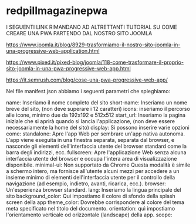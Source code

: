 # redpillmagazinepwa

I SEGUENTI LINK RIMANDANO AD ALTRETTANTI TUTORIAL SU COME CREARE UNA PWA PARTENDO DAL NOSTRO SITO JOOMLA

https://www.joomla.it/blog/8929-trasformiamo-il-nostro-sito-joomla-in-una-progressive-web-application.html

https://www.pixed.it/pixed-blog/joomla/118-come-trasformare-il-proprio-sito-joomla-in-una-pwa-progressive-web-app.html

https://it.semrush.com/blog/cose-una-pwa-progressive-web-app/

Nel file manifest.json abbiamo i seguenti parametri che spieghiamo:

name: Inseriamo il nome completo del sito
short-name: Inseriamo un nome breve del sito, (non deve superare i 12 caratteri)
icons: inseriamo il percorso alle icone, minimo due da 192x192 e 512x512
start_url: Inseriamo la pagina iniziale che si aprirà quando si lancia l'applicazione, (non deve essere necessariamente la home del sito)
display: Si possono inserire varie opzioni come:
standalone: Apre l'app Web per sembrare un'app nativa autonoma. L'app viene eseguita in una finestra separata, separata dal browser, e nasconde gli elementi dell'interfaccia utente del browser standard come la barra degli indirizzi, ecc.
fullscreen: Apre l'applicazione Web senza alcuna interfaccia utente del browser e occupa l'intera area di visualizzazione disponibile.
minimal-ui: Non supportato da Chrome
Questa modalità è simile a schermo intero, ma fornisce all'utente alcuni mezzi per accedere a un insieme minimo di elementi dell'interfaccia utente per il controllo della navigazione (ad esempio, indietro, avanti, ricarica, ecc.).
browser: Un'esperienza browser standard.
lang: Inseriamo la lingua principale del sito
background_color: Quì impostiamo il colore di sfondo della splash screen della app
theme_color:  Dovrebbe corrispondere al colore del tema meta specificato nel titolo del documento.
orientation: quì impostiamo l'orientamento verticale od orizzontale (landscape) della app.
scope:
 
